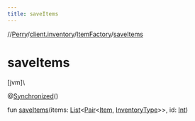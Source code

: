 ```yaml
---
title: saveItems
---
```

//[Perry](../../../index.html)/[client.inventory](../index.html)/[ItemFactory](index.html)/[saveItems](save-items.html)



# saveItems



[jvm]\




@[Synchronized](https://kotlinlang.org/api/latest/jvm/stdlib/kotlin.jvm/-synchronized/index.html)()



fun [saveItems](save-items.html)(items: [List](https://kotlinlang.org/api/latest/jvm/stdlib/kotlin.collections/-list/index.html)<[Pair](https://kotlinlang.org/api/latest/jvm/stdlib/kotlin/-pair/index.html)<[Item](../-item/index.html), [InventoryType](../-inventory-type/index.html)>>, id: [Int](https://kotlinlang.org/api/latest/jvm/stdlib/kotlin/-int/index.html))




